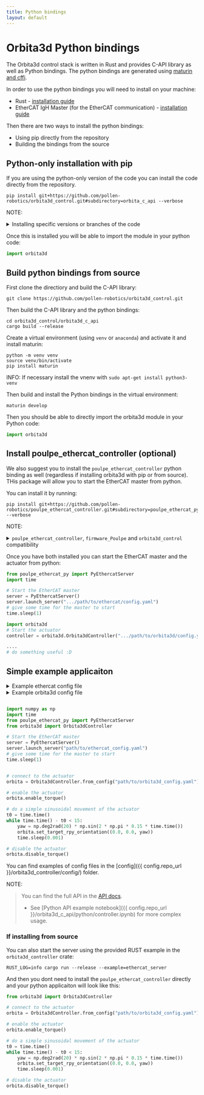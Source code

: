 ```yaml
---
title: Python bindings
layout: default
---
```


# Orbita3d Python bindings

The Orbita3d control stack is written in Rust and provides C-API library as well as Python bindings.
The python bindings are generated using [maturin and cffi](https://github.com/PyO3/maturin).

In order to use the python bindings you will need to install on your machine:

- Rust - [installation guide](https://www.rust-lang.org/tools/install)
- EtherCAT IgH Master (for the EtherCAT communication) - [installation guide](installation_ethercat) 

Then there are two ways to install the python bindings:

- Using pip directly from the repository
- Building the bindings from the source


## Python-only installation with pip

If you are using the python-only version of the code you can install the code directly from the repository. 

```shell
pip install git+https://github.com/pollen-robotics/orbita3d_control.git#subdirectory=orbita_c_api --verbose
```

NOTE: <details><summary>Installing specific versions or branches of the code</summary>
> 
> You can also specify the version of the code that you want to install by using the tag. For example, if you want to install the `v1.1.4` version of the  code you can use the following command (or any other tag/branch that you want to install):
> 
> ```shell
> pip install git+https://github.com/pollen-robotics/orbita3d_control.git@v1.1.4#subdirectory=orbita_c_api --verbose
> ```
> 
> </details>

Once this is installed you will be able to import the module in your python code:

```python
import orbita3d
```


## Build python bindings from source

First clone the directiory and build the C-API library:

```shell
git clone https://github.com/pollen-robotics/orbita3d_control.git
```

Then build the C-API library and the python bindings:

```shell
cd orbita3d_control/orbita3d_c_api
cargo build --release
```

Create a virtual environment (using `venv` or `anaconda`) and activate it and install maturin:

```shell
python -m venv venv
source venv/bin/activate
pip install maturin
```

INFO:
If necessary install the vnenv with `sudo apt-get install python3-venv`


Then build and install the Python bindings in the virtual environment:

```shell
maturin develop
```

Then you should be able to directly import the orbita3d module in your Python code:

```python
import orbita3d
```



## Install poulpe_ethercat_controller (optional)

We also suggest you to install the `poulpe_ethercat_controller` python binding as well (regardless if installing orbita3d with pip or from source). THis package will allow you to start the EtherCAT master from python. 

You can install it by running:

```shell
pip install git+https://github.com/pollen-robotics/poulpe_ethercat_controller.git#subdirectory=poulpe_ethercat_py --verbose
```

NOTE: <details><summary>`poulpe_ethercat_controller`, `firmware_Poulpe` and `orbita3d_control` compatibility</summary>
>  
> The rule of thumb is that the `poulpe_ethercat_controller` at its default branch will be compatible with the latest version of the `firmware_Poulpe` as well as the latest version of `orbti3d_controller`.
>
> You can find more info in the [installation guide](https://pollen-robotics.github.io/poulpe_ethercat_controller/installation/) on how to install the `poulpe_ethercat_controller` and the `firmware_Poulpe` version that you are using. 
>
> But in general the compatibility between the `poulpe_ethercat_controller` and the `firmware_Poulpe` is as follows: 
>
> `firmware_poulpe` version | `poulpe_etehract_controller` version
> --- | ---
> v0.9.x | 0.9.x
> v1.0.x | 1.0.x or higher
> v1.5.x | 1.5.x 
> 
> And you can install a specific tag/branch of the code by specifying it in the installation command. For example, if you want to install the `1.5.4` version of the code you can use the following command:
>
> ```shell
>pip install git+https://github.com/pollen-robotics/poulpe_ethercat_controller.git@1.5.4#subdirectory=poulpe_ethercat_py --verbose
> ```
> 
> </details>

Once you have both installed you can start the EtherCAT master and the actuator from python:

```python
from poulpe_ethercat_py import PyEthercatServer
import time

# Start the EtherCAT master
server = PyEthercatServer()
server.launch_server(".../path/to/ethercat/config.yaml")
# give some time for the master to start
time.sleep(1)

import orbita3d
# Start the actuator
controller = orbita3d.Orbita3dController(".../path/to/orbita3d/config.yaml")

....
# do something useful :D
```

## Simple example applicaiton

<details markdown="1"><summary>Example ethercat config file</summary>

Example of a config file for the EtherCAT master (ex. `ethercat_config.yaml`):

```yaml
ethercat:
  master_id: 0
  cycle_time_us: 1000 # us - cycle time of the ethercat 1/frequency
  command_drop_time_us: 5000 # us (5ms default) 
  watchdog_timeout_ms: 500 # ms (500ms default)
  mailbox_wait_time_ms: 10000 #ms  (1s default)
```
</details>

<details markdown="1"><summary>Example orbita3d config file</summary>

Example of a config file for the Orbita3d actuator (ex. `orbita3d_config.yaml`):

```yaml
io: !PoulpeEthercat
  url: http://127.0.0.1:50098
  #name: NeckOrbita3d # it will use the name if available (optional but recomended)
  id: 0 # otherwise it will use the id (optional)
disks:
  #zeros: !ZeroStartup
  zeros: !FirmwareZero
  reduction: 5.333333333333333333
kinematics_model:
  alpha: 0.9424777960769379 # 54 degrees
  gamma_min: 0.6981317007977318 # 40 degrees
  offset: 0.0
  beta: 1.5707963267948966 # 90 degrees
  gamma_max: 3.141592653589793 # 180 degrees
  passiv_arms_direct: true
inverted_axes:
  - false
  - false
  - false
```
</details>

```python

import numpy as np
import time
from poulpe_ethercat_py import PyEthercatServer
from orbita3d import Orbita3dController

# Start the EtherCAT master
server = PyEthercatServer()
server.launch_server("path/to/ethercat_config.yaml")
# give some time for the master to start
time.sleep(1)


# connect to the actuator
orbita = Orbita3dController.from_config("path/to/orbita3d_config.yaml")

# enable the actuator
orbita.enable_torque()

# do a simple sinusoidal movement of the actuator
t0 = time.time()
while time.time() - t0 < 15:
    yaw = np.deg2rad(20) * np.sin(2 * np.pi * 0.15 * time.time())
    orbita.set_target_rpy_orientation((0.0, 0.0, yaw))
    time.sleep(0.001)

# disable the actuator
orbita.disable_torque()
```

You can find examples of config files in the [config]({{ config.repo_url }}/orbita3d_controller/config/) folder.



NOTE:
> You can find the full API in the [API docs](../../api/orbita3d_c_api/python/). <br>
> - See [Python API example notebook]({{ config.repo_url }}/orbita3d_c_api/python/controller.ipynb) for more complex usage.


### If installing from source 

You can also start the server using the provided RUST example in the `orbita3d_controller` crate:

```shell
RUST_LOG=info cargo run --release --example=ethercat_server
```

And then you dont need to install the `poulpe_ethercat_controller` directly and your python applicaiton will look like this:

```python
from orbita3d import Orbita3dController

# connect to the actuator
orbita = Orbita3dController.from_config("path/to/orbita3d_config.yaml")

# enable the actuator
orbita.enable_torque()

# do a simple sinusoidal movement of the actuator
t0 = time.time()
while time.time() - t0 < 15:
    yaw = np.deg2rad(20) * np.sin(2 * np.pi * 0.15 * time.time())
    orbita.set_target_rpy_orientation((0.0, 0.0, yaw))
    time.sleep(0.001)

# disable the actuator
orbita.disable_torque()
```


